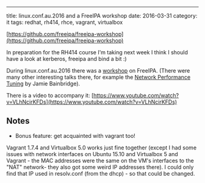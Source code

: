 ---
title: linux.conf.au.2016 and a FreeIPA workshop
date: 2016-03-31
category: it
tags: redhat, rh414, rhce, vagrant, virtualbox

[https://github.com/freeipa/freeipa-workshop](https://github.com/freeipa/freeipa-workshop)

In preparation for the RH414 course I'm taking next week I think I should have a look at kerberos, freeipa and bind a bit :)

During linux.conf.au.2016 there was a [workshop](https://linux.conf.au/schedule/30130/view_talk) on FreeIPA. (There were many other interesting talks there, for example the [Network Performance Tuning](http://jbainbri.github.io/) by Jamie Bainbridge).

There is a video to accompany it: [https://www.youtube.com/watch?v=VLhNcirKFDs](https://www.youtube.com/watch?v=VLhNcirKFDs)

## Notes

- Bonus feature: get acquainted with vagrant too!

Vagrant 1.7.4 and Virtualbox 5.0 works just fine together (except I had some issues with network interfaces on Ubuntu 15.10 and Virtualbox 5 and Vagrant - the MAC addresses were the same on the VM's interfaces to the "NAT" network- they also got some weird IP addresses there). I could only find that IP used in resolv.conf (from the dhcp) - so that could be changed.
